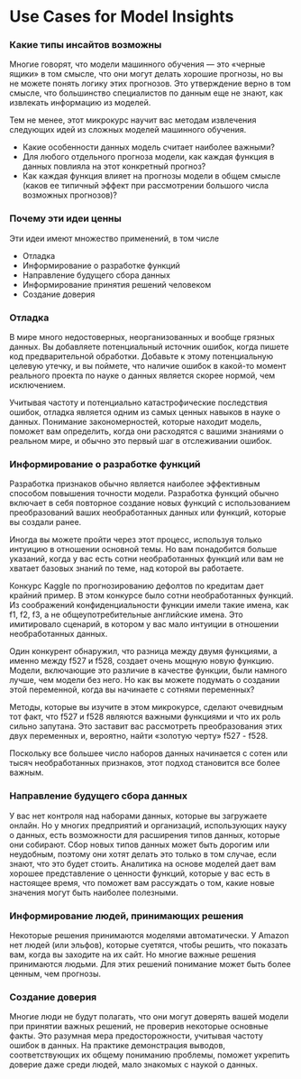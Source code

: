 # Use Cases for Model Insights
### Какие типы инсайтов возможны
Многие говорят, что модели машинного обучения — это «черные ящики» в том смысле, что они могут делать хорошие 
прогнозы, но вы не можете понять логику этих прогнозов. Это утверждение верно в том смысле, что большинство 
специалистов по данным еще не знают, как извлекать информацию из моделей.

Тем не менее, этот микрокурс научит вас методам извлечения следующих идей из сложных моделей машинного обучения.

- Какие особенности данных модель считает наиболее важными?
- Для любого отдельного прогноза модели, как каждая функция в данных повлияла на этот конкретный прогноз?
- Как каждая функция влияет на прогнозы модели в общем смысле (каков ее типичный эффект при рассмотрении большого 
числа возможных прогнозов)? 

### Почему эти идеи ценны
Эти идеи имеют множество применений, в том числе

- Отладка
- Информирование о разработке функций
- Направление будущего сбора данных
- Информирование принятия решений человеком
- Создание доверия

### Отладка
В мире много недостоверных, неорганизованных и вообще грязных данных. Вы добавляете потенциальный источник ошибок, 
когда пишете код предварительной обработки. Добавьте к этому потенциальную целевую утечку, и вы поймете, что наличие 
ошибок в какой-то момент реального проекта по науке о данных является скорее нормой, чем исключением.  

Учитывая частоту и потенциально катастрофические последствия ошибок, отладка является одним из самых ценных навыков 
в науке о данных. Понимание закономерностей, которые находит модель, поможет вам определить, когда они расходятся с 
вашими знаниями о реальном мире, и обычно это первый шаг в отслеживании ошибок.  

### Информирование о разработке функций
Разработка признаков обычно является наиболее эффективным способом повышения точности модели. Разработка функций 
обычно включает в себя повторное создание новых функций с использованием преобразований ваших необработанных данных 
или функций, которые вы создали ранее.  

Иногда вы можете пройти через этот процесс, используя только интуицию в отношении основной темы. Но вам понадобится 
больше указаний, когда у вас есть сотни необработанных функций или вам не хватает базовых знаний по теме, над 
которой вы работаете.

Конкурс Kaggle по прогнозированию дефолтов по кредитам дает крайний пример. В этом конкурсе было сотни 
необработанных функций. Из соображений конфиденциальности функции имели такие имена, как f1, f2, f3, а не 
общеупотребительные английские имена. Это имитировало сценарий, в котором у вас мало интуиции в отношении 
необработанных данных.

Один конкурент обнаружил, что разница между двумя функциями, а именно между f527 и f528, создает очень мощную 
новую функцию. Модели, включающие это различие в качестве функции, были намного лучше, чем модели без него. Но как 
вы можете подумать о создании этой переменной, когда вы начинаете с сотнями переменных?  

Методы, которые вы изучите в этом микрокурсе, сделают очевидным тот факт, что f527 и f528 являются важными функциями 
и что их роль сильно запутана. Это заставит вас рассмотреть преобразования этих двух переменных и, вероятно, найти 
«золотую черту» f527 - f528.  

Поскольку все большее число наборов данных начинается с сотен или тысяч необработанных признаков, этот подход 
становится все более важным. 

### Направление будущего сбора данных
У вас нет контроля над наборами данных, которые вы загружаете онлайн. Но у многих предприятий и организаций, 
использующих науку о данных, есть возможности для расширения типов данных, которые они собирают. Сбор новых типов 
данных может быть дорогим или неудобным, поэтому они хотят делать это только в том случае, если знают, что это будет 
стоить. Аналитика на основе моделей дает вам хорошее представление о ценности функций, которые у вас есть в 
настоящее время, что поможет вам рассуждать о том, какие новые значения могут быть наиболее полезными.

### Информирование людей, принимающих решения
Некоторые решения принимаются моделями автоматически. У Amazon нет людей (или эльфов), которые суетятся, чтобы 
решить, что показать вам, когда вы заходите на их сайт. Но многие важные решения принимаются людьми. Для этих 
решений понимание может быть более ценным, чем прогнозы.  

### Создание доверия
Многие люди не будут полагать, что они могут доверять вашей модели при принятии важных решений, не проверив 
некоторые основные факты. Это разумная мера предосторожности, учитывая частоту ошибок в данных. На практике 
демонстрация выводов, соответствующих их общему пониманию проблемы, поможет укрепить доверие даже среди людей, мало 
знакомых с наукой о данных.   